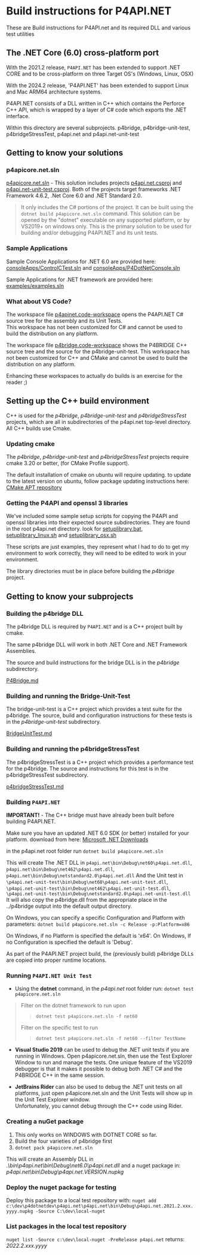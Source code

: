 # Build instructions for P4API.NET 

These are Build instructions for P4API.net and its required DLL and various test utilities

## The .NET Core (6.0) cross-platform port

With the 2021.2 release, `P4API.NET` has been extended to support .NET CORE and to be cross-platform on three Target OS's (Windows, Linux, OSX)

With the 2024.2 release, 'P4API.NET' has been extended to support Linux and Mac ARM64 architecture systems.

P4API.NET consists of a DLL written in C++ which contains the Perforce C++ API, which is wrapped by a layer of C# code which exports the .NET interface.

Within this directory are several subprojects.  p4bridge, p4bridge-unit-test, p4bridgeStressTest, p4api.net and p4api.net-unit-test

## Getting to know your solutions

### p4apicore.net.sln

[p4apicore.net.sln](p4apicore.net.sln) - This solution includes projects [p4api.net.csproj](./p4api.net/p4api.net.csproj)  and [p4api.net-unit-test.csproj](./p4api.net-unit-test/p4api.net-unit-test.csproj). 
Both of the projects target frameworks .NET Framework 4.6.2, .Net Core 6.0 and .NET Standard 2.0.
> It only includes the C# portions of the project.
> It can be built using the `dotnet build p4apicore.net.sln` command.
This solution can be opened by the "dotnet" executable on any supported platform, or by VS2019+ on windows only.
This is the primary solution to be used for building and/or debugging P4API.NET and its unit tests.

### Sample Applications

Sample Console Applications for .NET 6.0 are provided here: 
[consoleApps/ControlCTest.sln](consoleApps/ControlCTest.sln) and [consoleApps/P4DotNetConsole.sln](consoleApps/P4DotNetConsole.sln)

Sample Applications for .NET framework are provided here:
[examples/examples.sln](examples/examples.sln)

### What about VS Code?

The workspace file [p4apinet.code-workspace](./p4apinet.code-workspace) opens the P4API.NET C# source tree for the assembly and its Unit Tests.  
This workspace has not been customized for C# and cannot be used to build the distribution on any platform.

The workspace file [p4bridge.code-workspace](./p4bridge.code-workspace) shows the P4BRIDGE C++ source tree and the source for the p4bridge-unit-test. 
This workspace has not been customized for C++ and CMake and cannot be used to build the distribution on any platform.

Enhancing these workspaces to actually do builds is an exercise for the reader ;)

## Setting up the C++ build environment

C++ is used for the *p4bridge*, *p4bridge-unit-test* and *p4bridgeStressTest* projects, which are all in subdirectories of the p4api.net top-level directory.   All C++ builds use Cmake.

### Updating cmake

The *p4bridge*, *p4bridge-unit-test* and *p4bridgeStressTest* projects require cmake 3.20 or better, (for CMake Profile support).

The default installation of cmake on ubuntu will require updating.
to update to the latest version on ubuntu, follow package updating instructions here: [CMake APT repository](https://apt.kitware.com)

### Getting the P4API and openssl 3 libraries

We've included some sample setup scripts for copying the P4API and openssl libraries into their expected source subdirectories.  They are found in the root p4api.net directory.
look for [setuplibrary.bat](./setuplibrary.bat), [setuplibrary_linux.sh](./setuplibrary_linux.sh) and [setuplibrary_osx.sh](./setuplibrary_osx.sh)

These scripts are just examples, they represent what I had to do to get my environment to work correctly, they will need to be edited to work in your environment.

The library directories must be in place before building the *p4bridge* project.

## Getting to know your subprojects

### Building the **p4bridge DLL**

The p4bridge DLL is required by `P4API.NET` and is a C++ project built by cmake.

The same p4bridge DLL will work in both .NET Core and .NET Framework Assemblies.

The source and build instructions for the bridge DLL is in the *p4bridge* subdirectory.

 [P4Bridge.md](p4bridge/P4Bridge.md)

### Building and running the **Bridge-Unit-Test**

The bridge-unit-test is a C++ project which provides a test suite for the p4bridge.
The source, build and configuration instructions for these tests is in the *p4bridge-unit-test* subdirectory.

 [BridgeUnitTest.md](p4bridge-unit-test/BridgeUnitTest.md)

### Building and running the **p4bridgeStressTest**

 The p4bridgeStressTest is a C++ project which provides a performance test for the p4bridge. The source and instructions for this test is in the p4bridgeStressTest subdirectory.

 [p4bridgeStressTest.md](p4bridgeStressTest/p4bridgeStressTest.md)

### Building `P4API.NET`

**IMPORTANT!** - The C++ bridge must have already been built before building P4API.NET.

Make sure you have an updated .NET 6.0 SDK (or better) installed for your platform.
download from here: [Microsoft .NET Downloads](https://dotnet.microsoft.com/download)

in the p4api.net root folder run
`dotnet build p4apicore.net.sln`

 This will create The .NET DLL in `p4api.net\bin\Debug\net60\p4api.net.dll`, `p4api.net\bin\Debug\net462\p4api.net.dll`, `p4api.net\bin\Debug\netstandard2.0\p4api.net.dll`
 And the Unit test in `\p4api.net-unit-test\bin\Debug\net60\p4api.net-unit-test.dll`, `\p4api.net-unit-test\bin\Debug\net462\p4api.net-unit-test.dll`, `\p4api.net-unit-test\bin\Debug\netstandard2.0\p4api.net-unit-test.dll`
 It will also copy the p4bridge.dll from the appropriate place in the ../p4bridge output into the default output directory.

 On Windows, you can specify a specific Configuration and Platform with parameters:
 `dotnet build p4apicore.net.sln -c Release -p:Platform=x86`

 On Windows, if no Platform is specified the default is 'x64'.
 On Windows, If no Configuration is specified the default is 'Debug'.

As part of the P4API.NET project build, the (previously build) p4bridge DLLs are copied 
into proper runtime locations. 

### Running `P4API.NET Unit Test`

* Using the **dotnet** command,  in the *p4api.net* root folder run:
`dotnet test p4apicore.net.sln`

> Filter on the dotnet framework to run upon
>> `dotnet test p4apicore.net.sln -f net60`
>
> Filter on the specific test to run
>> `dotnet test p4apicore.net.sln -f net60 --filter TestName`


* **Visual Studio 2019** can be used to debug the .NET unit tests if you are running in Windows.
Open p4apicore.net.sln, then use the Test Explorer Window to run and manage the tests.
One unique feature of the VS2019 debugger is that it makes it possible to debug both .NET  C# and the P4BRIDGE C++ in the same session.

* **JetBrains Rider** can also be used to debug the .NET unit tests on all platforms,  just open p4apicore.net.sln and the Unit Tests will show up in the Unit Test Explorer window.  
Unfortunately, you cannot debug through the C++ code using Rider.

### Creating a nuGet package

1. This only works on WINDOWS with DOTNET CORE so far.
2. Build the four varieties of p4bridge first
3. `dotnet pack p4apicore.net.sln`

This will create an Assembly DLL in *.\bin\p4api.net\bin\Debug\net6.0\p4api.net.dll*
and a nuget package in:
*p4api.net\bin\Debug\p4api.net.VERSION.nupkg*

### Deploy the nuget package for testing

Deploy this package to a local test repository with: 
`nuget add c:\dev\p4dotnetdev\p4api.net\p4api.net\bin\Debug\p4api.net.2021.2.xxx.yyyy.nupkg -Source C:\dev\local-nuget`

### List packages in the local test repository

`nuget list -Source c:\dev\local-nuget -PreRelease p4api.net`
returns: *2022.2.xxx.yyyy*
